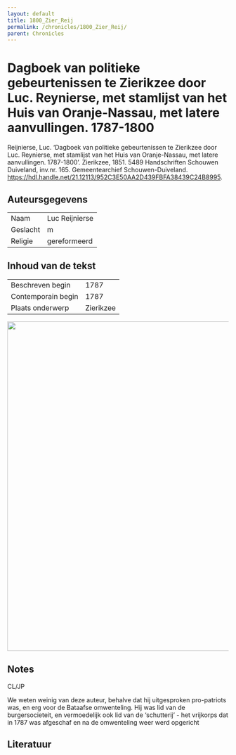 ```yaml
---
layout: default
title: 1800_Zier_Reij
permalink: /chronicles/1800_Zier_Reij/
parent: Chronicles
--- 
```



# Dagboek van politieke gebeurtenissen te Zierikzee door Luc. Reynierse, met stamlijst van het Huis van Oranje-Nassau, met latere aanvullingen. 1787-1800 

Reijnierse, Luc. ‘Dagboek van politieke gebeurtenissen te Zierikzee door Luc. Reynierse, met stamlijst van het Huis van Oranje-Nassau, met latere aanvullingen. 1787-1800’. Zierikzee, 1851. 5489 Handschriften Schouwen Duiveland, inv.nr. 165. Gemeentearchief Schouwen-Duiveland. https://hdl.handle.net/21.12113/952C3E50AA2D439FBFA38439C24B8995. 

## Auteursgegevens 

| | | 
| --------------- | --------------- | 
| Naam | Luc Reijnierse | 
| Geslacht | m | 
| Religie | gereformeerd | 

## Inhoud van de tekst 

| | | 
| --------------- | --------------- | 
| Beschreven begin | 1787 | 
| Contemporain begin | 1787 | 
| Plaats onderwerp | Zierikzee | 

[<img src="..\..\barplots_chronicles\1800_Zier_Reij.jpg" width="750"/>](..\..\barplots_chronicles\1800_Zier_Reij.jpg) 

## Notes 

CL/JP

We weten weinig van deze auteur, behalve dat hij uitgesproken pro-patriots
was, en erg voor de Bataafse omwenteling. Hij was lid van de burgersocieteit,
en vermoedelijk ook lid van de ‘schutterij’ - het vrijkorps dat in 1787 was
afgeschaf en na de omwenteling weer werd opgericht



## Literatuur 

